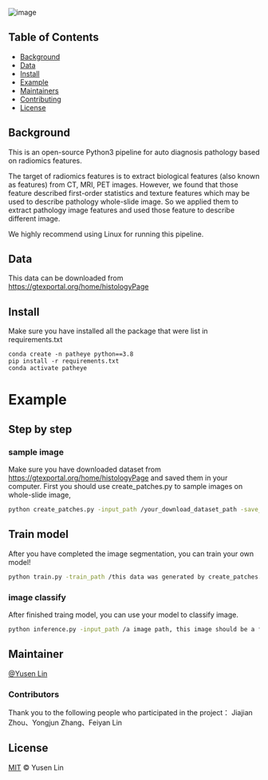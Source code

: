 

![image](title/img.png)



## Table of Contents

- [Background](#background)
- [Data](#Data)
- [Install](#Install)
- [Example](#example-readmes)
- [Maintainers](#maintainers)
- [Contributing](#contributing)
- [License](#license)

## Background
This is an open-source Python3 pipeline for auto diagnosis pathology based on radiomics features.

The target of radiomics features is to extract biological features (also known as features) from CT, MRI, PET images. However, we found that those feature described first-order statistics and texture features which may be used to describe pathology whole-slide image. So we applied them to extract pathology image features and used those feature to describe different image.

We highly recommend using Linux for running this pipeline.

## Data
This data can be downloaded from https://gtexportal.org/home/histologyPage

## Install
Make sure you have installed all the package that were list in requirements.txt
```
conda create -n patheye python==3.8
pip install -r requirements.txt
conda activate patheye
```

# Example

## Step by step

### sample image
Make sure you have downloaded dataset from https://gtexportal.org/home/histologyPage and saved them in your computer.
First you should use create_patches.py to sample images on whole-slide image,

```sh
python create_patches.py -input_path /your_download_dataset_path -save_path /the_path_you_want_to_save_output -device cuda:0
```
## Train model
After you have completed the image segmentation, you can train your own model!
```sh
python train.py -train_path /this data was generated by create_patches.py -val_path /this data was generated by create_patches.py -save_path ./the path to save model
```

### image classify
After finished traing model, you can use your model to classify image.
```sh
python inference.py -input_path /a image path, this image should be a format of svs of ndpi -model_path /the path of save model, which was saved by train.py -save_path ./the path to save result
```


## Maintainer

[@Yusen Lin](https://github.com/lysovosyl)


### Contributors

Thank you to the following people who participated in the project：
Jiajian Zhou、Yongjun Zhang、Feiyan Lin

## License

[MIT](LICENSE) © Yusen Lin
